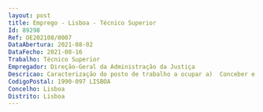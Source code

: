 ```yaml
--- 
layout: post
title: Emprego - Lisboa - Técnico Superior
Id: 89298
Ref: OE202108/0007
DataAbertura: 2021-08-02
DataFecho: 2021-08-16
Trabalho: Técnico Superior
Empregador: Direção-Geral da Administração da Justiça
Descricao: Caracterização do posto de trabalho a ocupar a)	Conceber e executar as operações de recrutamento e seleção  dos trabalhadores da DGAJ, dos Oficiais de Justiça e dos trabalhadores dos tribunais do regime geral b)	Realizar os concursos de recrutamento e seleção dos administradores judiciários c)	Realizar os concursos de recrutamento e seleção dos peritos avaliadores e providenciar pela publicação anual das respetivas listas d)	Informar e dar execução aos pedidos de mobilidade dos trabalhadores da DGAJ, dos oficiais de justiça e dos trabalhadores dos tribunais do regime geral e)	Assegurar os procedimentos necessários à realização dos estágios na DGAJ e nos tribunais, quando não abrangidos na competência do Centro de Formação.
CodigoPostal: 1990-097 LISBOA
Concelho: Lisboa
Distrito: Lisboa
--- 
```

